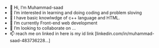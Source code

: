 - 👋 Hi, I’m Muhammad-saad
- 👀 I’m interested in learning and doing coding and problem sloving
- 👀 I have basic knowlwdge of c++ language  and HTML.
- 🌱 I’m currently Front-end web development
- 💞️ I’m looking to collaborate on ...
- 📫  reach me on linked in here is my id link [linkedin.com/in/muhammad-saad-483736228...]
<!---
Muhammad-saad-12/Muhammad-saad-12 is a ✨ special ✨ repository because its `README.md` (this file) appears on your GitHub profile.
You can click the Preview link to take a look at your changes.
--->
